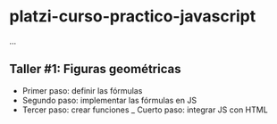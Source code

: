 # platzi-curso-practico-javascript

...

## Taller #1: Figuras geométricas

- Primer paso: definir las fórmulas
- Segundo paso: implementar las fórmulas en JS
- Tercer paso: crear funciones
_ Cuerto paso: integrar JS con HTML